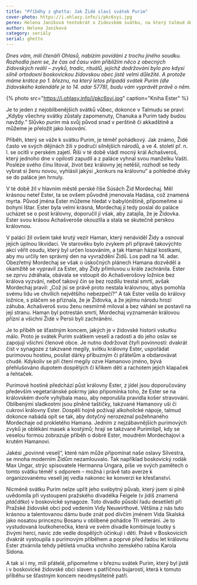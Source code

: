 ```yaml
---
title: "Příběhy z ghetta: Jak Židé slaví svátek Purim"
cover-photo: https://i.ohlasy.info/i/pkc6syi.jpg
perex: Helena Janíková tentokrát o židovském svátku, na který talmud dokonce nabádá opít se tak, aby dotyčný nerozeznal požehnaného Mordechaje od prokletého Hamana.
author: Helena Janíková
category: seriály
serial: ghetto
---
```


*Dnes vám, milí čtenáři Ohlasů, nabízím povídání z trochu jiného soudku. Rozhodla jsem se, že čas od času vám přiblížím něco z obecných židovských reálií – zvyků, tradic, rituálů, jejichž dodržování bylo pro kdysi silně ortodoxní boskovickou židovskou obec jistě velmi důležité. A protože máme krátce po 1. březnu, na který letos připadá svátek Purim (dle židovského kalendáře je to 14. adar 5778), budu vám vyprávět právě o něm.*

{% photo src="https://i.ohlasy.info/i/pkc6syi.jpg" caption="Kniha Ester" %}

Je to jeden z nejoblíbenějších svátků vůbec, dokonce v Talmudu se praví: „Kdyby všechny svátky zůstaly zapomenuty, Chanuka a Purim tady budou navždy.“ Slůvko *purim* má svůj původ snad v perštině či akkadštině a můžeme je přeložit jako *losování*.

Příběh, který se váže k svátku Purim, je téměř pohádkový. Jak známo, Židé často ve svých dějinách žili v područí silnějších národů, a ve 4. století př. n. l. se ocitli v perském zajetí. Říši v té době vládl mocný král Achašveroš, který jednoho dne v opilosti zapudil a z paláce vyhnal svou manželku Vašti. Posléze svého činu litoval, život bez královny jej netěšil, rozhodl se tedy vybrat si ženu novou, vyhlásil jakýsi „konkurs na královnu“ a pohledné dívky se do paláce jen hrnuly. 

V té době žil v hlavním městě perské říše Súsách Žid Mordechaj. Měl krásnou neteř Ester, ta se ovšem původně jmenovala Hadása, což znamená myrta. Původ jména Ester můžeme hledat v babylónštině, připomeňme si bohyni Ištar. Ester byla velmi krásná, Mordechaj ji tedy poslal do paláce ucházet se o post královny, doporučil jí však, aby zatajila, že je Židovka. Ester svou krásou Achašveroše okouzlila a stala se skutečně perskou královnou.

V paláci žil ovšem také krutý vezír Haman, který nenáviděl Židy a osnoval jejich úplnou likvidaci. Ve starověku bylo zvykem při přípravě takovýchto akcí věřit osudu, který byl určen losováním, a tak Haman házal kostkami, aby mu určily ten správný den na vyvraždění Židů. Los padl na 14. adar. Obezřetný Mordechaj se však o úskočných plánech Hamana dozvěděl a okamžitě se vypravil za Ester, aby Židy přímluvou u krále zachránila. Ester se zprvu zdráhala, obávala se vstoupit do Achašverošovy ložnice bez králova vyzvání, neboť takový čin se bez rozdílu trestal smrtí, avšak Mordechaj pravil: „Což jsi se právě proto nestala královnou, abys pomohla svému lidu ve chvílích největšího nebezpečí?“ A tak Ester vešla do královy ložnice, s pláčem se přiznala, že je Židovka, a že jejímu národu hrozí záhuba. Achašveroš svou ženu nesmírně miloval a bez váhání se postavil na její stranu. Haman byl potrestán smrtí, Mordechaj vyznamenán královou přízní a všichni Židé v Persii byli zachráněni.

Je to příběh se šťastným koncem, jakých je v židovské historii vskutku málo. Proto je svátek Purim svátkem veselí a radosti a do jeho oslav se zapojují všichni členové obce. Je nutno dodržovat čtyři povinnosti: dvakrát číst v synagoze z takzvané megily, svitku královny Ester, uspořádat purimovou hostinu, posílat dárky příbuzným či přátelům a obdarovávat chudé. Kdykoliv se při čtení megily ozve Hamanovo jméno, bývá přehlušováno dupotem dospělých či křikem dětí a rachotem jejich klapaček a řehtaček.

Purimové hostině předchází půst královny Ester, z jídel jsou doporučovány především vegetariánské pokrmy jako připomínka toho, že Ester se na královském dvoře vyhýbala masu, aby neporušila pravidla košer stravování. Oblíbenými sladkostmi jsou plněné taštičky, takzvané Hamanovy uši či cukroví královny Ester. Dospělí hojně požívají alkoholické nápoje, talmud dokonce nabádá opít se tak, aby dotyčný nerozeznal požehnaného Mordechaje od prokletého Hamana. Jedním z nejzábavnějších purimových zvyků je oblékání masek a kostýmů; hrají se takzvané Purimišpíl, kdy se veselou formou zobrazuje příběh o dobré Ester, moudrém Mordechajovi a krutém Hamanovi.

Jakési „povinné veselí“, které nám může připomínat naše oslavy Silvestra, se mnoha moderním Židům nezamlouvalo. Tak například boskovický rodák Max Ungar, strýc spisovatele Hermanna Ungara, píše ve svých pamětech o tomto svátku téměř s odporem – možná i právě tato averze k organizovanému veselí jej vedla nakonec ke konverzi ke křesťanství.

Nicméně svátku Purim nelze upřít jeho svébytný půvab, který jsem si plně uvědomila při vystoupení pražského divadélka Feigele (v jidiš znamená *ptáčátko*) v boskovické synagoze. Toto divadlo působí řadu desetiletí při Pražské židovské obci pod vedením Vidy Neuwirthové. Většina z nás tuto krásnou a talentovanou dámu bude znát pod dívčím jménem Vida Skalská jako nosatou princeznu Bosanu v oblíbené pohádce Tři veteráni. Je to vystudovaná loutkoherečka, která ve svém divadle kombinuje loutky s živými herci, navíc zde vedle dospělých účinkují i děti. Právě v Boskovicích dvakrát vystoupila s purimovým příběhem a poprvé před řadou let královnu Ester ztvárnila tehdy pětiletá vnučka vrchního zemského rabína Karola Sidona. 

A tak si i my, milí přátelé, připomeňme v březnu svátek Purim, který byl jistě i v boskovické židovské obci slaven s patřičnou bujarostí, která k tomuto příběhu se šťastným koncem neodmyslitelně patří.
